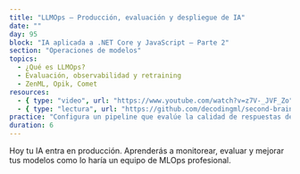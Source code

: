 ```yaml
---
title: "LLMOps – Producción, evaluación y despliegue de IA"
date: ""
day: 95
block: "IA aplicada a .NET Core y JavaScript – Parte 2"
section: "Operaciones de modelos"
topics:
  - ¿Qué es LLMOps?
  - Evaluación, observabilidad y retraining
  - ZenML, Opik, Comet
resources:
  - { type: "video", url: "https://www.youtube.com/watch?v=z7V-_JVF_Zo" }
  - { type: "lectura", url: "https://github.com/decodingml/second-brain-ai-assistant-course" }
practice: "Configura un pipeline que evalúe la calidad de respuestas de tu agente y retrene el modelo si baja el rendimiento."
duration: 6
---
```


Hoy tu IA entra en producción. Aprenderás a monitorear, evaluar y mejorar tus modelos como lo haría un equipo de MLOps profesional.
